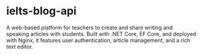# ielts-blog-api
A web-based platform for teachers to create and share writing and speaking articles with students. Built with .NET Core, EF Core, and deployed with Nginx, it features user authentication, article management, and a rich text editor.
